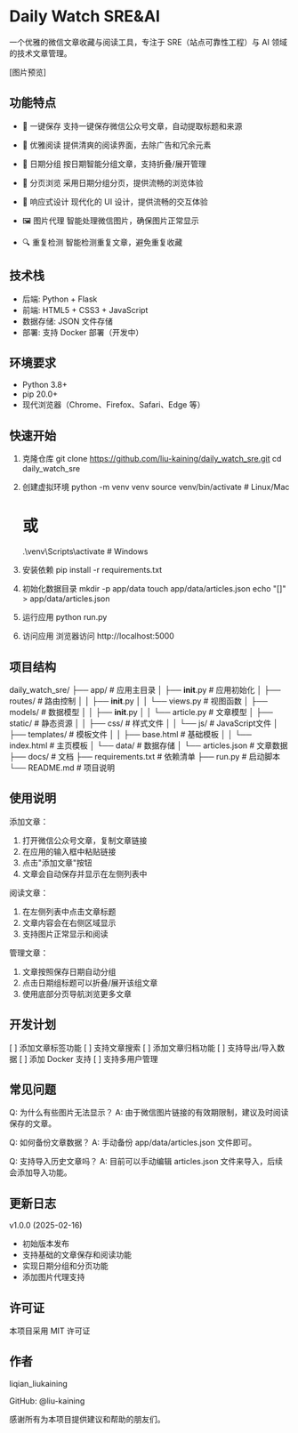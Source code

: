 Daily Watch SRE&AI
=====================================

一个优雅的微信文章收藏与阅读工具，专注于 SRE（站点可靠性工程）与 AI 领域的技术文章管理。

[图片预览]

功能特点
-------------------

* 🚀 一键保存
    支持一键保存微信公众号文章，自动提取标题和来源

* 📱 优雅阅读
    提供清爽的阅读界面，去除广告和冗余元素

* 📅 日期分组
    按日期智能分组文章，支持折叠/展开管理

* 🔄 分页浏览
    采用日期分组分页，提供流畅的浏览体验

* 🎨 响应式设计
    现代化的 UI 设计，提供流畅的交互体验

* 🖼️ 图片代理
    智能处理微信图片，确保图片正常显示

* 🔍 重复检测
    智能检测重复文章，避免重复收藏


技术栈
-------------------

* 后端: Python + Flask
* 前端: HTML5 + CSS3 + JavaScript
* 数据存储: JSON 文件存储
* 部署: 支持 Docker 部署（开发中）


环境要求
-------------------

* Python 3.8+
* pip 20.0+
* 现代浏览器（Chrome、Firefox、Safari、Edge 等）


快速开始
-------------------

1. 克隆仓库
   git clone https://github.com/liu-kaining/daily_watch_sre.git
   cd daily_watch_sre

2. 创建虚拟环境
   python -m venv venv
   source venv/bin/activate  # Linux/Mac
   # 或
   .\venv\Scripts\activate  # Windows

3. 安装依赖
   pip install -r requirements.txt

4. 初始化数据目录
   mkdir -p app/data
   touch app/data/articles.json
   echo "[]" > app/data/articles.json

5. 运行应用
   python run.py

6. 访问应用
   浏览器访问 http://localhost:5000


项目结构
-------------------

daily_watch_sre/
├── app/                    # 应用主目录
│   ├── __init__.py        # 应用初始化
│   ├── routes/            # 路由控制
│   │   ├── __init__.py
│   │   └── views.py       # 视图函数
│   ├── models/            # 数据模型
│   │   ├── __init__.py
│   │   └── article.py     # 文章模型
│   ├── static/            # 静态资源
│   │   ├── css/          # 样式文件
│   │   └── js/           # JavaScript文件
│   ├── templates/         # 模板文件
│   │   ├── base.html     # 基础模板
│   │   └── index.html    # 主页模板
│   └── data/             # 数据存储
│       └── articles.json  # 文章数据
├── docs/                  # 文档
├── requirements.txt       # 依赖清单
├── run.py                # 启动脚本
└── README.md             # 项目说明


使用说明
-------------------

添加文章：
1. 打开微信公众号文章，复制文章链接
2. 在应用的输入框中粘贴链接
3. 点击"添加文章"按钮
4. 文章会自动保存并显示在左侧列表中

阅读文章：
1. 在左侧列表中点击文章标题
2. 文章内容会在右侧区域显示
3. 支持图片正常显示和阅读

管理文章：
1. 文章按照保存日期自动分组
2. 点击日期组标题可以折叠/展开该组文章
3. 使用底部分页导航浏览更多文章


开发计划
-------------------

[ ] 添加文章标签功能
[ ] 支持文章搜索
[ ] 添加文章归档功能
[ ] 支持导出/导入数据
[ ] 添加 Docker 支持
[ ] 支持多用户管理


常见问题
-------------------

Q: 为什么有些图片无法显示？
A: 由于微信图片链接的有效期限制，建议及时阅读保存的文章。

Q: 如何备份文章数据？
A: 手动备份 app/data/articles.json 文件即可。

Q: 支持导入历史文章吗？
A: 目前可以手动编辑 articles.json 文件来导入，后续会添加导入功能。


更新日志
-------------------

v1.0.0 (2025-02-16)
- 初始版本发布
- 支持基础的文章保存和阅读功能
- 实现日期分组和分页功能
- 添加图片代理支持


许可证
-------------------

本项目采用 MIT 许可证


作者
-------------------

liqian_liukaining

GitHub: @liu-kaining

感谢所有为本项目提供建议和帮助的朋友们。